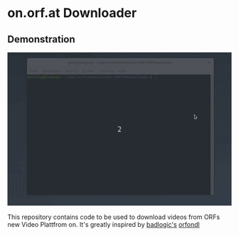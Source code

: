 # on.orf.at Downloader

## Demonstration

![](./pics/demo.gif)

This repository contains code to be used to download videos from ORFs new Video Plattfrom on. It's greatly inspired by [badlogic's](https://github.com/badlogic) [orfondl](https://github.com/badlogic/orfondl)
